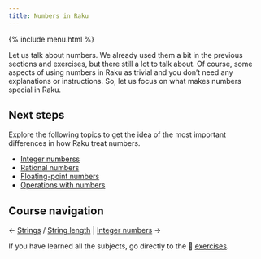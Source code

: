 ```yaml
---
title: Numbers in Raku
---
```


{% include menu.html %}

Let us talk about numbers. We already used them a bit in the previous sections and exercises, but there still a lot to talk about. Of course, some aspects of using numbers in Raku as trivial and you don’t need any explanations or instructions. So, let us focus on what makes numbers special in Raku.

## Next steps

Explore the following topics to get the idea of the most important differences in how Raku treat numbers.

* [Integer numberss](integers)
* [Rational numbers](rats)
* [Floating-point numbers](numeric)
* [Operations with numbers](operations)

## Course navigation

← [Strings](/raku-course/strings) / [String length](/raku-course/strings/string-length) | [Integer numbers](integers) →

If you have learned all the subjects, go directly to the 💪 [exercises](exercises).